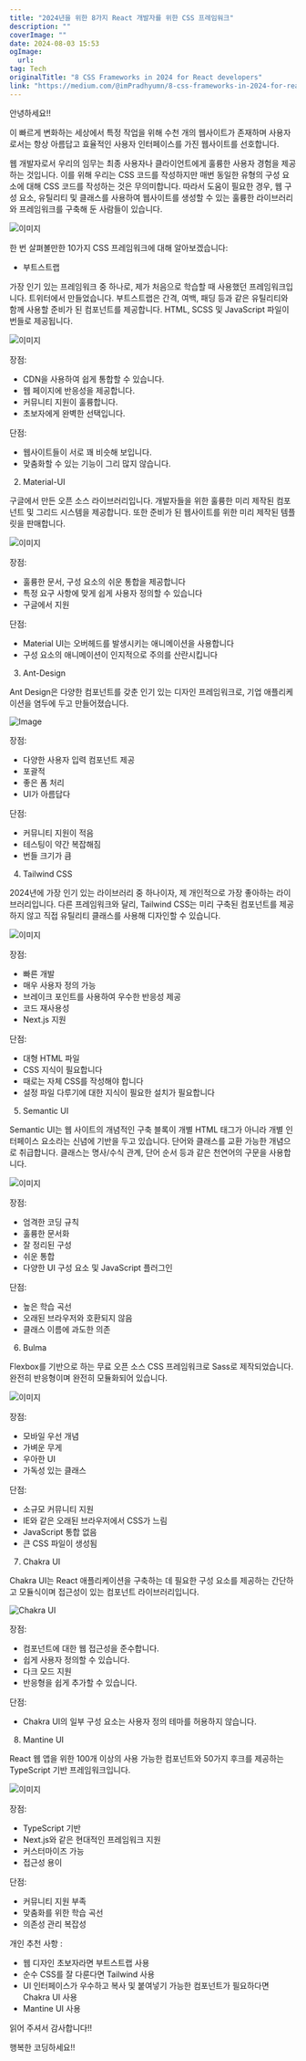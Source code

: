 ```yaml
---
title: "2024년을 위한 8가지 React 개발자를 위한 CSS 프레임워크"
description: ""
coverImage: ""
date: 2024-08-03 15:53
ogImage: 
  url: 
tag: Tech
originalTitle: "8 CSS Frameworks in 2024 for React developers"
link: "https://medium.com/@imPradhyumn/8-css-frameworks-in-2024-for-react-developers-e3512c196b35"
---
```





안녕하세요!!

이 빠르게 변화하는 세상에서 특정 작업을 위해 수천 개의 웹사이트가 존재하며 사용자로서는 항상 아름답고 효율적인 사용자 인터페이스를 가진 웹사이트를 선호합니다.

웹 개발자로서 우리의 임무는 최종 사용자나 클라이언트에게 훌륭한 사용자 경험을 제공하는 것입니다. 이를 위해 우리는 CSS 코드를 작성하지만 매번 동일한 유형의 구성 요소에 대해 CSS 코드를 작성하는 것은 무의미합니다. 따라서 도움이 필요한 경우, 웹 구성 요소, 유틸리티 및 클래스를 사용하여 웹사이트를 생성할 수 있는 훌륭한 라이브러리와 프레임워크를 구축해 둔 사람들이 있습니다.

![이미지](/assets/img/8-CSS-Frameworks-in-2024-for-React-developers_0.png)

<div class="content-ad"></div>

한 번 살펴볼만한 10가지 CSS 프레임워크에 대해 알아보겠습니다:

- 부트스트랩

가장 인기 있는 프레임워크 중 하나로, 제가 처음으로 학습할 때 사용했던 프레임워크입니다. 트위터에서 만들었습니다. 부트스트랩은 간격, 여백, 패딩 등과 같은 유틸리티와 함께 사용할 준비가 된 컴포넌트를 제공합니다. HTML, SCSS 및 JavaScript 파일이 번들로 제공됩니다.

![이미지](/assets/img/8-CSS-Frameworks-in-2024-for-React-developers_1.png)

<div class="content-ad"></div>

장점:

- CDN을 사용하여 쉽게 통합할 수 있습니다.
- 웹 페이지에 반응성을 제공합니다.
- 커뮤니티 지원이 훌륭합니다.
- 초보자에게 완벽한 선택입니다.

단점:

- 웹사이트들이 서로 꽤 비슷해 보입니다.
- 맞춤화할 수 있는 기능이 그리 많지 않습니다.

<div class="content-ad"></div>

2. Material-UI

구글에서 만든 오픈 소스 라이브러리입니다. 개발자들을 위한 훌륭한 미리 제작된 컴포넌트 및 그리드 시스템을 제공합니다. 또한 준비가 된 웹사이트를 위한 미리 제작된 템플릿을 판매합니다.

![이미지](/assets/img/8-CSS-Frameworks-in-2024-for-React-developers_2.png)

장점:

<div class="content-ad"></div>

- 훌륭한 문서, 구성 요소의 쉬운 통합을 제공합니다
- 특정 요구 사항에 맞게 쉽게 사용자 정의할 수 있습니다
- 구글에서 지원

단점:

- Material UI는 오버헤드를 발생시키는 애니메이션을 사용합니다
- 구성 요소의 애니메이션이 인지적으로 주의를 산란시킵니다

3. Ant-Design

<div class="content-ad"></div>

Ant Design은 다양한 컴포넌트를 갖춘 인기 있는 디자인 프레임워크로, 기업 애플리케이션을 염두에 두고 만들어졌습니다.

![Image](/assets/img/8-CSS-Frameworks-in-2024-for-React-developers_3.png)

장점:

- 다양한 사용자 입력 컴포넌트 제공
- 포괄적
- 좋은 폼 처리
- UI가 아름답다

<div class="content-ad"></div>

단점:

- 커뮤니티 지원이 적음
- 테스팅이 약간 복잡해짐
- 번들 크기가 큼

4. Tailwind CSS

2024년에 가장 인기 있는 라이브러리 중 하나이자, 제 개인적으로 가장 좋아하는 라이브러리입니다. 다른 프레임워크와 달리, Tailwind CSS는 미리 구축된 컴포넌트를 제공하지 않고 직접 유틸리티 클래스를 사용해 디자인할 수 있습니다.

<div class="content-ad"></div>

![이미지](/assets/img/8-CSS-Frameworks-in-2024-for-React-developers_4.png)

장점:

- 빠른 개발
- 매우 사용자 정의 가능
- 브레이크 포인트를 사용하여 우수한 반응성 제공
- 코드 재사용성
- Next.js 지원

단점:

<div class="content-ad"></div>

- 대형 HTML 파일
- CSS 지식이 필요합니다
- 때로는 자체 CSS를 작성해야 합니다
- 설정 파일 다루기에 대한 지식이 필요한 설치가 필요합니다

5. Semantic UI

Semantic UI는 웹 사이트의 개념적인 구축 블록이 개별 HTML 태그가 아니라 개별 인터페이스 요소라는 신념에 기반을 두고 있습니다. 단어와 클래스를 교환 가능한 개념으로 취급합니다. 클래스는 명사/수식 관계, 단어 순서 등과 같은 천연어의 구문을 사용합니다.

![이미지](/assets/img/8-CSS-Frameworks-in-2024-for-React-developers_5.png)

<div class="content-ad"></div>

장점:

- 엄격한 코딩 규칙
- 훌륭한 문서화
- 잘 정리된 구성
- 쉬운 통합
- 다양한 UI 구성 요소 및 JavaScript 플러그인

단점:

- 높은 학습 곡선
- 오래된 브라우저와 호환되지 않음
- 클래스 이름에 과도한 의존

<div class="content-ad"></div>

6. Bulma

Flexbox를 기반으로 하는 무료 오픈 소스 CSS 프레임워크로 Sass로 제작되었습니다. 완전히 반응형이며 완전히 모듈화되어 있습니다.

![이미지](/assets/img/8-CSS-Frameworks-in-2024-for-React-developers_6.png)

장점:

<div class="content-ad"></div>

- 모바일 우선 개념
- 가벼운 무게
- 우아한 UI
- 가독성 있는 클래스

단점:

- 소규모 커뮤니티 지원
- IE와 같은 오래된 브라우저에서 CSS가 느림
- JavaScript 통합 없음
- 큰 CSS 파일이 생성됨

7. Chakra UI

<div class="content-ad"></div>

Chakra UI는 React 애플리케이션을 구축하는 데 필요한 구성 요소를 제공하는 간단하고 모듈식이며 접근성이 있는 컴포넌트 라이브러리입니다.

![Chakra UI](/assets/img/8-CSS-Frameworks-in-2024-for-React-developers_7.png)

장점:

- 컴포넌트에 대한 웹 접근성을 준수합니다.
- 쉽게 사용자 정의할 수 있습니다.
- 다크 모드 지원
- 반응형을 쉽게 추가할 수 있습니다.

<div class="content-ad"></div>

단점:

- Chakra UI의 일부 구성 요소는 사용자 정의 테마를 허용하지 않습니다.

8. Mantine UI

React 웹 앱을 위한 100개 이상의 사용 가능한 컴포넌트와 50가지 후크를 제공하는 TypeScript 기반 프레임워크입니다.

<div class="content-ad"></div>

![이미지](/assets/img/8-CSS-Frameworks-in-2024-for-React-developers_8.png)  
   
장점:
- TypeScript 기반
- Next.js와 같은 현대적인 프레임워크 지원
- 커스터마이즈 가능
- 접근성 용이

단점:

<div class="content-ad"></div>

- 커뮤니티 지원 부족
- 맞춤화를 위한 학습 곡선
- 의존성 관리 복잡성

개인 추천 사항 :

- 웹 디자인 초보자라면 부트스트랩 사용
- 순수 CSS를 잘 다룬다면 Tailwind 사용
- UI 인터페이스가 우수하고 복사 및 붙여넣기 가능한 컴포넌트가 필요하다면 Chakra UI 사용
- Mantine UI 사용

읽어 주셔서 감사합니다!!

<div class="content-ad"></div>

행복한 코딩하세요!!